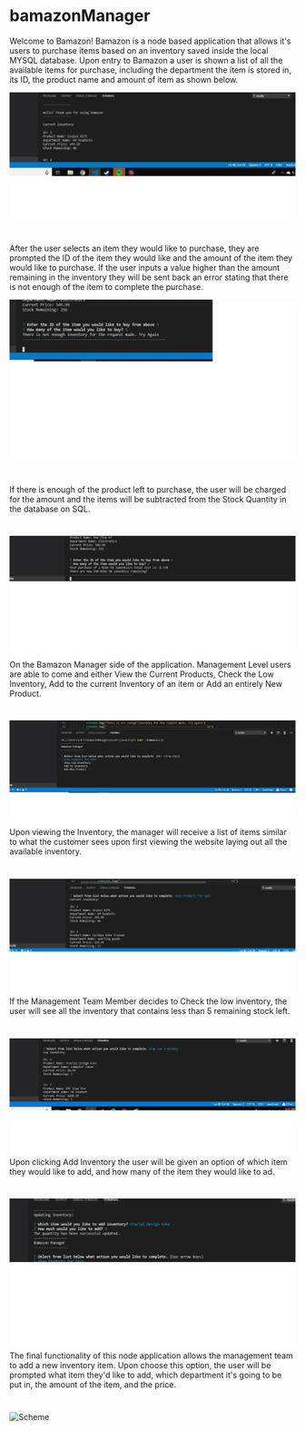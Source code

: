 # bamazonManager
Welcome to Bamazon!
Bamazon is a node based application that allows it's users to purchase items based on an inventory saved inside
the local MYSQL database.
Upon entry to Bamazon a user is shown a list of all the available items for purchase, including the department the item is stored in, its ID, the product name and amount of item as shown below.

![Scheme](assets/images/1.jpg)
#
After the user selects an item they would like to purchase, they are prompted the ID of the item they would like and the amount of the item they would like to purchase. If the user inputs a value higher than the amount remaining in the inventory they will be sent back an error stating that there is not enough of the item to complete the purchase.

![Scheme](assets/images/2.jpg)
#
If there is enough of the product left to purchase, the user will be charged for the amount and the items will be subtracted from the Stock Quantity in the database on SQL.
#
![Scheme](assets/images/3.jpg)
On the Bamazon Manager side of the application. Management Level users are able to come and either View the Current Products, Check the Low Inventory, Add to the current Inventory of an item or Add an entirely New Product.
#
![Scheme](assets/images/4.jpg)
Upon viewing the Inventory, the manager will receive a list of items similar to what the customer sees upon first viewing the website laying out all the available inventory.
#
![Scheme](assets/images/5.jpg)
If the Management Team Member decides to Check the low inventory, the user will see all the inventory that contains less than 5 remaining stock left.
#
![Scheme](assets/images/6.jpg)
Upon clicking Add Inventory the user will be given an option of which item they would like to add, and how many of the item they would like to ad.
#
![Scheme](assets/images/7.jpg)
The final functionality of this node application allows the management team to add a new inventory item. Upon choose this option, the user will be prompted what item they'd like to add, which department it's going to be put in, the amount of the item, and the price.
#
![Scheme](assets/images/8.jpg)
